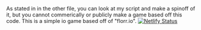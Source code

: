 As stated in in the other file, you can look at my script and make a spinoff of it, but you cannot commerically or publicly make a game based off this code. This is a simple io game based off of "florr.io".
[![Netlify Status](https://api.netlify.com/api/v1/badges/fc7eb0a4-de13-4c8e-921b-36bac5cf7830/deploy-status)](https://app.netlify.com/sites/flowrs/deploys)
